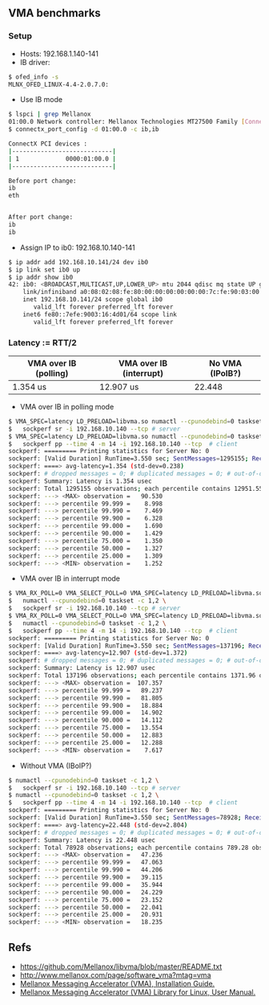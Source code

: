 ## VMA benchmarks

### Setup

- Hosts: 192.168.1.140-141
- IB driver: 

```bash
$ ofed_info -s
MLNX_OFED_LINUX-4.4-2.0.7.0:
```

- Use IB mode

```bash
$ lspci | grep Mellanox
01:00.0 Network controller: Mellanox Technologies MT27500 Family [ConnectX-3]
$ connectx_port_config -d 01:00.0 -c ib,ib

ConnectX PCI devices :
|----------------------------|
| 1             0000:01:00.0 |
|----------------------------|

Before port change:
ib
eth


After port change:
ib
ib
```

- Assign IP to ib0: 192.168.10.140-141

```bash
$ ip addr add 192.168.10.141/24 dev ib0
$ ip link set ib0 up
$ ip addr show ib0
42: ib0: <BROADCAST,MULTICAST,UP,LOWER_UP> mtu 2044 qdisc mq state UP group default qlen 256
    link/infiniband a0:08:02:08:fe:80:00:00:00:00:00:00:7c:fe:90:03:00:16:4d:01 brd 00:ff:ff:ff:ff:12:40:1b:ff:ff:00:00:00:00:00:00:ff:ff:ff:ff
    inet 192.168.10.141/24 scope global ib0
       valid_lft forever preferred_lft forever
    inet6 fe80::7efe:9003:16:4d01/64 scope link 
       valid_lft forever preferred_lft forever
```

### Latency := RTT/2

| VMA over IB (polling) | VMA over IB (interrupt) | No VMA (IPoIB?) |
| --------------------- | ----------------------- | --------------- |
| 1.354 us              | 12.907 us               | 22.448          |

- VMA over IB in polling mode

```bash
$ VMA_SPEC=latency LD_PRELOAD=libvma.so numactl --cpunodebind=0 taskset -c 1,2 \
$ 	sockperf sr -i 192.168.10.140 --tcp	# server
$ VMA_SPEC=latency LD_PRELOAD=libvma.so numactl --cpunodebind=0 taskset -c 1,2 \
$	sockperf pp --time 4 -m 14 -i 192.168.10.140 --tcp	# client
sockperf: ========= Printing statistics for Server No: 0
sockperf: [Valid Duration] RunTime=3.550 sec; SentMessages=1295155; ReceivedMessages=1295155
sockperf: ====> avg-latency=1.354 (std-dev=0.238)
sockperf: # dropped messages = 0; # duplicated messages = 0; # out-of-order messages = 0
sockperf: Summary: Latency is 1.354 usec
sockperf: Total 1295155 observations; each percentile contains 12951.55 observations
sockperf: ---> <MAX> observation =   90.530
sockperf: ---> percentile 99.999 =    8.998
sockperf: ---> percentile 99.990 =    7.469
sockperf: ---> percentile 99.900 =    6.328
sockperf: ---> percentile 99.000 =    1.690
sockperf: ---> percentile 90.000 =    1.429
sockperf: ---> percentile 75.000 =    1.350
sockperf: ---> percentile 50.000 =    1.327
sockperf: ---> percentile 25.000 =    1.309
sockperf: ---> <MIN> observation =    1.252
```

- VMA over IB in interrupt mode

```bash
$ VMA_RX_POLL=0 VMA_SELECT_POLL=0 VMA_SPEC=latency LD_PRELOAD=libvma.so \
$	numactl --cpunodebind=0 taskset -c 1,2 \
$	sockperf sr -i 192.168.10.140 --tcp	# server
$ VMA_RX_POLL=0 VMA_SELECT_POLL=0 VMA_SPEC=latency LD_PRELOAD=libvma.so \
$	numactl --cpunodebind=0 taskset -c 1,2 \
$	sockperf pp --time 4 -m 14 -i 192.168.10.140 --tcp	# client
sockperf: ========= Printing statistics for Server No: 0
sockperf: [Valid Duration] RunTime=3.550 sec; SentMessages=137196; ReceivedMessages=137196
sockperf: ====> avg-latency=12.907 (std-dev=1.372)
sockperf: # dropped messages = 0; # duplicated messages = 0; # out-of-order messages = 0
sockperf: Summary: Latency is 12.907 usec
sockperf: Total 137196 observations; each percentile contains 1371.96 observations
sockperf: ---> <MAX> observation =  107.357
sockperf: ---> percentile 99.999 =   89.237
sockperf: ---> percentile 99.990 =   81.805
sockperf: ---> percentile 99.900 =   18.884
sockperf: ---> percentile 99.000 =   14.902
sockperf: ---> percentile 90.000 =   14.112
sockperf: ---> percentile 75.000 =   13.554
sockperf: ---> percentile 50.000 =   12.883
sockperf: ---> percentile 25.000 =   12.288
sockperf: ---> <MIN> observation =    7.617
```

- Without VMA (IBoIP?)

```bash
$ numactl --cpunodebind=0 taskset -c 1,2 \
$	sockperf sr -i 192.168.10.140 --tcp	# server
$ numactl --cpunodebind=0 taskset -c 1,2 \
$	sockperf pp --time 4 -m 14 -i 192.168.10.140 --tcp	# client
sockperf: ========= Printing statistics for Server No: 0
sockperf: [Valid Duration] RunTime=3.550 sec; SentMessages=78928; ReceivedMessages=78928
sockperf: ====> avg-latency=22.448 (std-dev=2.804)
sockperf: # dropped messages = 0; # duplicated messages = 0; # out-of-order messages = 0
sockperf: Summary: Latency is 22.448 usec
sockperf: Total 78928 observations; each percentile contains 789.28 observations
sockperf: ---> <MAX> observation =   47.236
sockperf: ---> percentile 99.999 =   47.063
sockperf: ---> percentile 99.990 =   44.206
sockperf: ---> percentile 99.900 =   39.115
sockperf: ---> percentile 99.000 =   35.944
sockperf: ---> percentile 90.000 =   24.229
sockperf: ---> percentile 75.000 =   23.152
sockperf: ---> percentile 50.000 =   22.041
sockperf: ---> percentile 25.000 =   20.931
sockperf: ---> <MIN> observation =   18.235
```

## Refs

- https://github.com/Mellanox/libvma/blob/master/README.txt
- http://www.mellanox.com/page/software_vma?mtag=vma
- [Mellanox Messaging Accelerator (VMA), Installation Guide.](http://www.mellanox.com/related-docs/prod_acceleration_software/VMA_8_6_10_Installation_Guide.pdf)
- [Mellanox Messaging Accelerator (VMA) Library for Linux, User Manual.](http://www.mellanox.com/related-docs/prod_acceleration_software/VMA_8_6_10_User_Manual.pdf)



